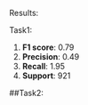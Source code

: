 Results:

Task1:
1. **F1 score**: 0.79
2. **Precision**: 0.49
3. **Recall**: 1.95
4. **Support**: 921

##Task2:
